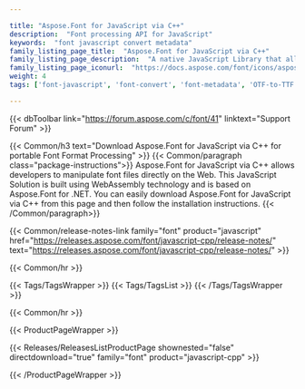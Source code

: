 ```yaml
---

title: "Aspose.Font for JavaScript via C++"
description:  "Font processing API for JavaScript"
keywords:  "font javascript convert metadata"
family_listing_page_title:  "Aspose.Font for JavaScript via C++"
family_listing_page_description:  "A native JavaScript Library that allows manipulation of font types including CFF, TTF, TrueType, OpenType & Type1 fonts."
family_listing_page_iconurl:  "https://docs.aspose.com/font/icons/aspose_font-for-javascript-cpp.svg"
weight: 4
tags: ['font-javascript', 'font-convert', 'font-metadata', 'OTF-to-TTF', 'Type1-to-TTF', 'CFF-to-TTF', 'font-to-SVG']

---
```


{{< dbToolbar link="https://forum.aspose.com/c/font/41" linktext="Support Forum" >}}

{{< Common/h3 text="Download Aspose.Font for JavaScript via C++ for portable Font Format Processing"  >}}
{{< Common/paragraph class="package-instructions">}}
Aspose.Font for JavaScript via C++ allows developers to manipulate font files directly on the Web. This JavaScript Solution is built using WebAssembly technology and is based on Aspose.Font for .NET.
You can easily download Aspose.Font for JavaScript via C++ from this page and then follow the installation instructions.
{{< /Common/paragraph>}}

{{< Common/release-notes-link family="font" product="javascript" href="https://releases.aspose.com/font/javascript-cpp/release-notes/" text="https://releases.aspose.com/font/javascript-cpp/release-notes/"  >}}

{{< Common/hr >}}

{{< Tags/TagsWrapper >}}
 {{< Tags/TagsList >}}
{{< /Tags/TagsWrapper >}}

{{< Common/hr >}}

{{< ProductPageWrapper >}}
<!-- ProductPageContent-->

<!-- ReleasesListProductPage-->
{{< Releases/ReleasesListProductPage shownested="false"  directdownload="true" family="font" product="javascript-cpp" >}}
<!-- /ReleasesListProductPage-->

{{< /ProductPageWrapper >}}